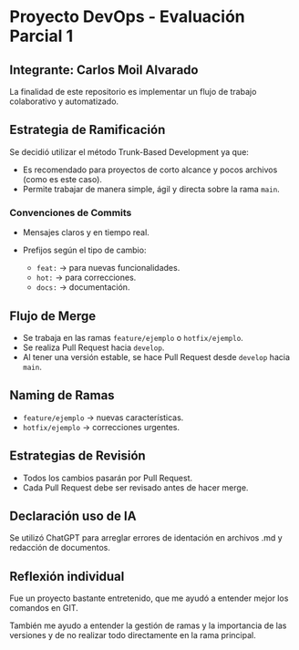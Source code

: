 # Proyecto DevOps - Evaluación Parcial 1

## Integrante: Carlos Moil Alvarado

La finalidad de este repositorio es implementar un flujo de trabajo
colaborativo y automatizado.

## Estrategia de Ramificación

Se decidió utilizar el método Trunk-Based Development ya que:

- Es recomendado para proyectos de corto alcance y pocos archivos (como es este caso).
- Permite trabajar de manera simple, ágil y directa sobre la rama `main`.

### Convenciones de Commits

- Mensajes claros y en tiempo real.
- Prefijos según el tipo de cambio:

  - `feat:` → para nuevas funcionalidades.
  - `hot:` → para correcciones.
  - `docs:` → documentación.

## Flujo de Merge

- Se trabaja en las ramas `feature/ejemplo` o `hotfix/ejemplo`.
- Se realiza Pull Request hacia `develop`.
- Al tener una versión estable, se hace Pull Request desde `develop`
  hacia `main`.

## Naming de Ramas

- `feature/ejemplo` → nuevas características.
- `hotfix/ejemplo` → correcciones urgentes.

## Estrategias de Revisión

- Todos los cambios pasarán por Pull Request.
- Cada Pull Request debe ser revisado antes de hacer merge.

## Declaración uso de IA

Se utilizó ChatGPT para arreglar errores de identación 
en archivos .md y redacción de documentos.

## Reflexión individual

Fue un proyecto bastante entretenido, que me ayudó a 
entender mejor los comandos en GIT.

También me ayudo a entender la gestión de ramas y la importancia de las 
versiones y de no realizar todo directamente en la rama principal.
